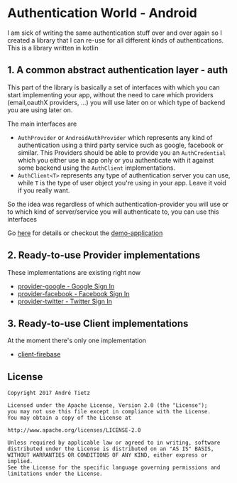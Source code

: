 # Authentication World - Android
I am sick of writing the same authentication stuff over and over again
so I created a library that I can re-use for all different kinds of
 authentications.
This is a library written in kotlin

## 1. A common abstract authentication layer - auth
This part of the library is basically a set of interfaces with which you can start implementing your
app, without the need to care which  providers (email,oauthX providers, ...) you will use later on
or which type of backend you are using later on.

The main interfaces are
* ```AuthProvider``` or ```AndroidAuthProvider``` which represents any kind of authentication using
 a third party service such as google, facebook or similar. This Providers should be able to provide
 you an ```AuthCredential``` which you either use in app only or you authenticate with it against
 some backend using the ```AuthClient``` implementations.
* ```AuthClient<T>``` represents any type of authentication server you can use, while ```T``` is the
type of user object you're using in your app. Leave it void if you really want.

So the idea was regardless of which authentication-provider you will use or to which kind of
server/service you will authenticate to, you can use this interfaces

Go [here](auth/) for details or checkout the [demo-application](app/)

## 2. Ready-to-use Provider implementations
These implementations are existing right now
 * [provider-google - Google Sign In](provider-google/)
 * [provider-facebook - Facebook Sign In](provider-facebook/)
 * [provider-twitter - Twitter Sign In](provider-twitter/)

## 3. Ready-to-use Client implementations
At the moment there's only one implementation
* [client-firebase](client-firebase/)

## License
    Copyright 2017 André Tietz

    Licensed under the Apache License, Version 2.0 (the "License");
    you may not use this file except in compliance with the License.
    You may obtain a copy of the License at

    http://www.apache.org/licenses/LICENSE-2.0

    Unless required by applicable law or agreed to in writing, software
    distributed under the License is distributed on an "AS IS" BASIS,
    WITHOUT WARRANTIES OR CONDITIONS OF ANY KIND, either express or implied.
    See the License for the specific language governing permissions and
    limitations under the License.